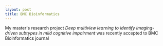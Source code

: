 ```yaml
---
layout: post
title: BMC Bioinformatics
---
```


My master's research project *Deep multiview learning to identify imaging-driven subtypes in mild cognitive impairment* 
was recently accepted to BMC Bioinformatics journal